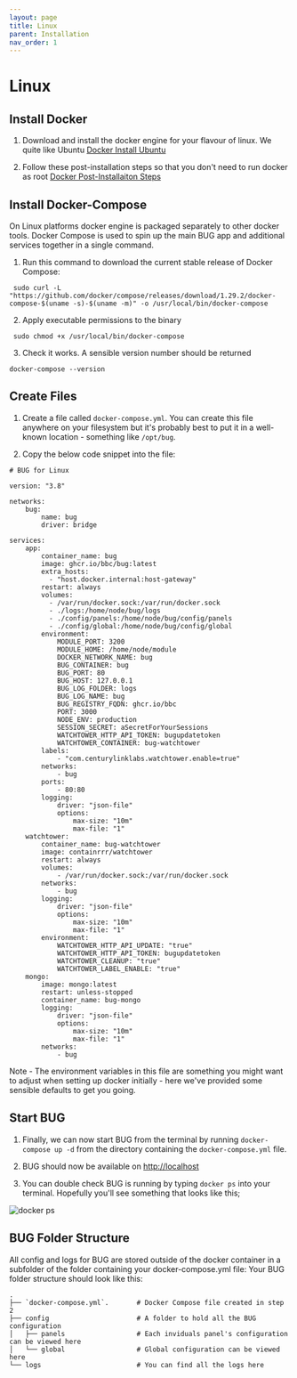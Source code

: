 ```yaml
---
layout: page
title: Linux
parent: Installation
nav_order: 1
---
```


# Linux

## Install Docker

1. Download and install the docker engine for your flavour of linux. We quite like Ubuntu [Docker Install Ubuntu](https://docs.docker.com/engine/install/ubuntu/)

2. Follow these post-installation steps so that you don't need to run docker as root [Docker Post-Installaiton Steps](https://docs.docker.com/engine/install/linux-postinstall/)

## Install Docker-Compose

On Linux platforms docker engine is packaged separately to other docker tools. Docker Compose is used to spin up the main BUG app and additional services together in a single command.

1. Run this command to download the current stable release of Docker Compose:

```
 sudo curl -L "https://github.com/docker/compose/releases/download/1.29.2/docker-compose-$(uname -s)-$(uname -m)" -o /usr/local/bin/docker-compose
```

2. Apply executable permissions to the binary

```
 sudo chmod +x /usr/local/bin/docker-compose
```

3. Check it works. A sensible version number should be returned

```
docker-compose --version
```

## Create Files

1. Create a file called `docker-compose.yml`. You can create this file anywhere on your filesystem but it's probably best to put it in a well-known location - something like `/opt/bug`.

2. Copy the below code snippet into the file:

```
# BUG for Linux

version: "3.8"

networks:
    bug:
        name: bug
        driver: bridge

services:
    app:
        container_name: bug
        image: ghcr.io/bbc/bug:latest
        extra_hosts:
          - "host.docker.internal:host-gateway"
        restart: always
        volumes:
          - /var/run/docker.sock:/var/run/docker.sock
          - ./logs:/home/node/bug/logs
          - ./config/panels:/home/node/bug/config/panels
          - ./config/global:/home/node/bug/config/global
        environment:
            MODULE_PORT: 3200
            MODULE_HOME: /home/node/module
            DOCKER_NETWORK_NAME: bug
            BUG_CONTAINER: bug
            BUG_PORT: 80
            BUG_HOST: 127.0.0.1
            BUG_LOG_FOLDER: logs
            BUG_LOG_NAME: bug
            BUG_REGISTRY_FQDN: ghcr.io/bbc
            PORT: 3000
            NODE_ENV: production
            SESSION_SECRET: aSecretForYourSessions
            WATCHTOWER_HTTP_API_TOKEN: bugupdatetoken
            WATCHTOWER_CONTAINER: bug-watchtower
        labels:
            - "com.centurylinklabs.watchtower.enable=true"
        networks:
            - bug
        ports:
            - 80:80
        logging:
            driver: "json-file"
            options:
                max-size: "10m"
                max-file: "1"
    watchtower:
        container_name: bug-watchtower
        image: containrrr/watchtower
        restart: always
        volumes:
            - /var/run/docker.sock:/var/run/docker.sock
        networks:
            - bug
        logging:
            driver: "json-file"
            options:
                max-size: "10m"
                max-file: "1"
        environment:
            WATCHTOWER_HTTP_API_UPDATE: "true"
            WATCHTOWER_HTTP_API_TOKEN: bugupdatetoken
            WATCHTOWER_CLEANUP: "true"
            WATCHTOWER_LABEL_ENABLE: "true"
    mongo:
        image: mongo:latest
        restart: unless-stopped
        container_name: bug-mongo
        logging:
            driver: "json-file"
            options:
                max-size: "10m"
                max-file: "1"
        networks:
            - bug
```

Note - The environment variables in this file are something you might want to adjust when setting up docker initially - here we've provided some sensible defaults to get you going.

## Start BUG

1. Finally, we can now start BUG from the terminal by running `docker-compose up -d` from the directory containing the `docker-compose.yml` file.

2. BUG should now be available on [http://localhost](http://localhost)

3. You can double check BUG is running by typing `docker ps` into your terminal. Hopefully you'll see something that looks like this;

![docker ps](/bug/assets/images/screenshots/docker-ps.png)

## BUG Folder Structure

All config and logs for BUG are stored outside of the docker container in a subfolder of the folder containing your docker-compose.yml file:
Your BUG folder structure should look like this:

```
.
├── `docker-compose.yml`.       # Docker Compose file created in step 2
├── config                      # A folder to hold all the BUG configuration
│   ├── panels                  # Each inviduals panel's configuration can be viewed here
│   └── global                  # Global configuration can be viewed here
└── logs                        # You can find all the logs here
```
